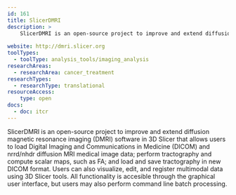 ```yaml
---
id: 161
title: SlicerDMRI
description: >
    SlicerDMRI is an open-source project to improve and extend diffusion magnetic resonance imaging (DMRI) software in 3D Slicer.
    
website: http://dmri.slicer.org
toolTypes:
  - toolType: analysis_tools/imaging_analysis
researchAreas:
  - researchArea: cancer_treatment
researchTypes:
  - researchType: translational
resourceAccess:
    type: open
docs:
  - doc: itcr       
---
```

SlicerDMRI is an open-source project to improve and extend diffusion magnetic resonance imaging (DMRI) software in 3D Slicer that allows users to load Digital Imaging and Communications in Medicine (DICOM) and nrrd/nhdr diffusion MRI medical image data; perform tractography and compute scalar maps, such as FA; and load and save tractography in new DICOM format. Users can also visualize, edit, and register multimodal data using 3D Slicer tools. All functionality is accesible through the graphical user interface, but users may also perform command line batch processing.